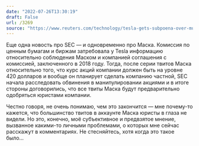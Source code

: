 ```yaml
---
date: "2022-07-26T13:30:19"
draft: False
url: /3269
source: "https://www.reuters.com/technology/tesla-gets-subpoena-over-musks-2018-go-private-tweets-filing-2022-07-25/"
---
```


Еще одна новость про SEC — и одновременно про Маска. 
Комиссия по ценным бумагам и биржам затребовала у Tesla информацию относительно соблюдения Маском и компанией соглашения с комиссией, заключенного в 2018 году. Тогда, после серии твитов Маска относительно того, что курс акций компании должен быть на уровне 420 долларов и вообще он планирует сделать компанию частной, SEC начала расследовать обвинения в манипулировании акциями и в итоге стороны договорились, что все твиты Маска будут предварительно одобряться юристами компании. 

Честно говоря, не очень понимаю, чем это закончится — мне почему-то кажется, что большинство твитов в аккаунте Маска юристы в глаза не видели. Но это, конечно, моё субъективное и предвзятое мнение, вызванное какими-то личными проблемами, о которых мне сейчас расскажут в комментариях. Не стесняйтесь, хотя когда это такое было…
